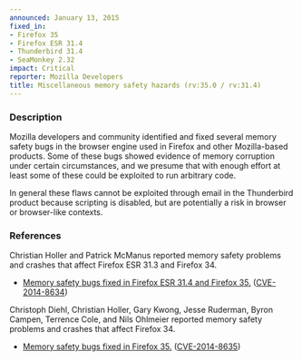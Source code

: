 ```yaml
---
announced: January 13, 2015
fixed_in:
- Firefox 35
- Firefox ESR 31.4
- Thunderbird 31.4
- SeaMonkey 2.32
impact: Critical
reporter: Mozilla Developers
title: Miscellaneous memory safety hazards (rv:35.0 / rv:31.4)
---
```


<h3>Description</h3>

<p>Mozilla developers and community identified and fixed several memory safety
bugs in the browser engine used in Firefox and other Mozilla-based products.
Some of these bugs showed evidence of memory corruption under certain
circumstances, and we presume that with enough effort at least some of these
could be exploited to run arbitrary code.</p>

<p class="note">In general these flaws cannot be exploited through email in the
Thunderbird product because scripting is disabled, but are potentially a risk in
browser or browser-like contexts.</p>


<h3>References</h3>

<p>Christian Holler and Patrick McManus reported memory safety problems and
crashes that affect Firefox ESR 31.3 and Firefox 34.</p>

<ul>
  <li><a href="https://bugzilla.mozilla.org/buglist.cgi?bug_id=1109889,1111737">
          Memory safety bugs fixed in Firefox ESR 31.4 and Firefox 35.</a> (<a
href="http://cve.mitre.org/cgi-bin/cvename.cgi?name=CVE-2014-8634"
class="ex-ref">CVE-2014-8634</a>)</li>
</ul>

<p>Christoph Diehl, Christian Holler, Gary Kwong, Jesse Ruderman, Byron Campen,
Terrence Cole, and Nils Ohlmeier reported memory safety problems
and crashes that affect Firefox 34.</p>

<ul>
  <li><a
href="https://bugzilla.mozilla.org/buglist.cgi?bug_id=1072871,1070962,1054538,
1072130,1026774,1027300,1067473,1098583">
          Memory safety bugs fixed in Firefox 35.</a> (<a
href="http://cve.mitre.org/cgi-bin/cvename.cgi?name=CVE-2014-8635"
class="ex-ref">CVE-2014-8635</a>)</li>
</ul>

